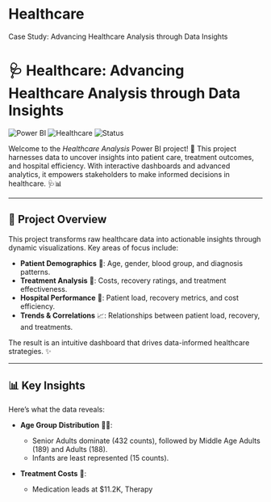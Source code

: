 # Healthcare
Case Study: Advancing Healthcare Analysis through Data Insights
# 🩺 Healthcare: Advancing Healthcare Analysis through Data Insights

![Power BI](https://img.shields.io/badge/Power%20BI-Data%20Visualization-yellow) ![Healthcare](https://img.shields.io/badge/Domain-Healthcare-blue) ![Status](https://img.shields.io/badge/Status-Completed-green)

Welcome to the *Healthcare Analysis* Power BI project! 🚀 This project harnesses data to uncover insights into patient care, treatment outcomes, and hospital efficiency. With interactive dashboards and advanced analytics, it empowers stakeholders to make informed decisions in healthcare. 🩺📊

---

## 📖 Project Overview

This project transforms raw healthcare data into actionable insights through dynamic visualizations. Key areas of focus include:

- **Patient Demographics** 👥: Age, gender, blood group, and diagnosis patterns.
- **Treatment Analysis** 💊: Costs, recovery ratings, and treatment effectiveness.
- **Hospital Performance** 🏥: Patient load, recovery metrics, and cost efficiency.
- **Trends & Correlations** 📈: Relationships between patient load, recovery, and treatments.

The result is an intuitive dashboard that drives data-informed healthcare strategies. ✨

---

## 📊 Key Insights

Here’s what the data reveals:

- **Age Group Distribution** 👶👴:
  - Senior Adults dominate (432 counts), followed by Middle Age Adults (189) and Adults (188).
  - Infants are least represented (15 counts).

- **Treatment Costs** 💸:
  - Medication leads at $11.2K, Therapy
